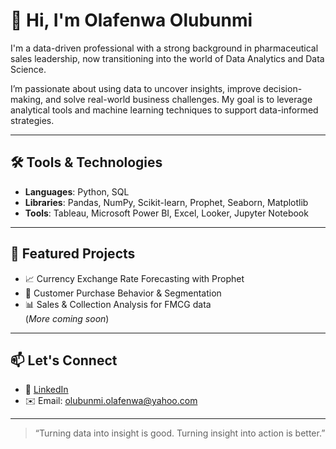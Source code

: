 # 👋 Hi, I'm Olafenwa Olubunmi

I'm a data-driven professional with a strong background in pharmaceutical sales leadership, now transitioning into the world of Data Analytics and Data Science.

I’m passionate about using data to uncover insights, improve decision-making, and solve real-world business challenges. My goal is to leverage analytical tools and machine learning techniques to support data-informed strategies.

---

## 🛠️ Tools & Technologies
- **Languages**: Python, SQL
- **Libraries**: Pandas, NumPy, Scikit-learn, Prophet, Seaborn, Matplotlib
- **Tools**: Tableau, Microsoft Power BI, Excel, Looker, Jupyter Notebook

---

## 📌 Featured Projects
- 📈 Currency Exchange Rate Forecasting with Prophet  
- 🛒 Customer Purchase Behavior & Segmentation  
- 📊 Sales & Collection Analysis for FMCG data  
(*More coming soon*)

---

## 📫 Let's Connect
- 💼 [LinkedIn](https://www.linkedin.com/in/olubunmi-olafenwa-5309282b)
- ✉️ Email: olubunmi.olafenwa@yahoo.com

---

> “Turning data into insight is good. Turning insight into action is better.”
